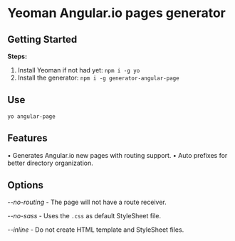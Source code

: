 # Yeoman Angular.io pages generator

## Getting Started

**Steps:**
1. Install Yeoman if not had yet: `npm i -g yo`
2. Install the generator: `npm i -g generator-angular-page`

## Use

`yo angular-page`

## Features

• Generates Angular.io new pages with routing support.
• Auto prefixes for better directory organization.

## Options

*--no-routing* - The page will not have a route receiver.

*--no-sass*    - Uses the `.css` as default StyleSheet file.

*--inline*     - Do not create HTML template and StyleSheet files.
